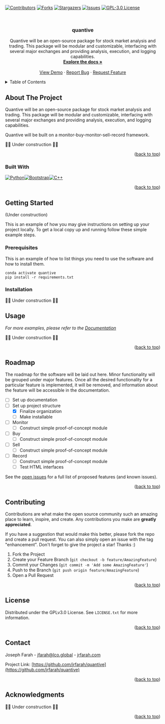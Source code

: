 <!-- Improved compatibility of back to top link: See: https://github.com/othneildrew/Best-README-Template/pull/73 -->
<a name="readme-top"></a>
<!--
*** Thanks for checking out the Best-README-Template. If you have a suggestion
*** that would make this better, please fork the repo and create a pull request
*** or simply open an issue with the tag "enhancement".
*** Don't forget to give the project a star!
*** Thanks again! Now go create something AMAZING! :D
-->



<!-- PROJECT SHIELDS -->
<!--
*** I'm using markdown "reference style" links for readability.
*** Reference links are enclosed in brackets [ ] instead of parentheses ( ).
*** See the bottom of this document for the declaration of the reference variables
*** for contributors-url, forks-url, etc. This is an optional, concise syntax you may use.
*** https://www.markdownguide.org/basic-syntax/#reference-style-links
-->
[![Contributors][contributors-shield]][contributors-url]
[![Forks][forks-shield]][forks-url]
[![Stargazers][stars-shield]][stars-url]
[![Issues][issues-shield]][issues-url]
[![GPL-3.0 License][license-shield]][license-url]
<!-- [![LinkedIn][linkedin-shield]][linkedin-url] -->



<!-- PROJECT LOGO -->
<br/>
<!-- <div align="center">
  <a href="https://github.com/jrfarah/quantive">
    <img src="images/logo.png" alt="Logo" width="80" height="80">
  </a> -->

<h3 align="center">quantive</h3>

  <p align="center">
    Quantive will be an open-source package for stock market analysis and trading. This package will be modular and customizable, interfacing with several major exchanges and providing analysis, execution, and logging capabilities.
    <br />
    <a href="https://github.com/jrfarah/quantive"><strong>Explore the docs »</strong></a>
    <br />
    <br />
    <a href="https://github.com/jrfarah/quantive">View Demo</a>
    ·
    <a href="https://github.com/jrfarah/quantive/issues">Report Bug</a>
    ·
    <a href="https://github.com/jrfarah/quantive/issues">Request Feature</a>
  </p>
</div>



<!-- TABLE OF CONTENTS -->
<details>
  <summary>Table of Contents</summary>
  <ol>
    <li>
      <a href="#about-the-project">About The Project</a>
      <ul>
        <li><a href="#built-with">Built With</a></li>
      </ul>
    </li>
    <li>
      <a href="#getting-started">Getting Started</a>
      <ul>
        <li><a href="#prerequisites">Prerequisites</a></li>
        <li><a href="#installation">Installation</a></li>
      </ul>
    </li>
    <li><a href="#usage">Usage</a></li>
    <li><a href="#roadmap">Roadmap</a></li>
    <li><a href="#contributing">Contributing</a></li>
    <li><a href="#license">License</a></li>
    <li><a href="#contact">Contact</a></li>
    <li><a href="#acknowledgments">Acknowledgments</a></li>
  </ol>
</details>



<!-- ABOUT THE PROJECT -->
## About The Project

<!-- [![Product Name Screen Shot][product-screenshot]](https://example.com) -->

Quantive will be an open-source package for stock market analysis and trading. This package will be modular and customizable, interfacing with several major exchanges and providing analysis, execution, and logging capabilities. 

Quantive will be built on a monitor-buy-monitor-sell-record framework.

🚧🚧 Under construction 🚧🚧

<p align="right">(<a href="#readme-top">back to top</a>)</p>



### Built With

[![Python][python.org]][python-url][![Bootstrap][Bootstrap.com]][Bootstrap-url][![C++][c++.org]][c++url]


<p align="right">(<a href="#readme-top">back to top</a>)</p>



<!-- GETTING STARTED -->
## Getting Started

(Under construction)

This is an example of how you may give instructions on setting up your project locally.
To get a local copy up and running follow these simple example steps.

### Prerequisites

This is an example of how to list things you need to use the software and how to install them.
  ```
  conda activate quantive
  pip install -r requirements.txt
  ```

### Installation

🚧🚧 Under construction 🚧🚧

<!-- 1. Get a free API Key at [https://example.com](https://example.com)
2. Clone the repo
   ```sh
   git clone https://github.com/jrfarah/quantive.git
   ```
3. Install NPM packages
   ```sh
   npm install
   ```
4. Enter your API in `config.js`
   ```js
   const API_KEY = 'ENTER YOUR API';
   ```

<p align="right">(<a href="#readme-top">back to top</a>)</p>
 -->


<!-- USAGE EXAMPLES -->
## Usage

_For more examples, please refer to the [Documentation](https://example.com)_

🚧🚧 Under construction 🚧🚧

<p align="right">(<a href="#readme-top">back to top</a>)</p>



<!-- ROADMAP -->
## Roadmap

The roadmap for the software will be laid out here. Minor functionality will be grouped under major features. Once all the desired functionality for a particular feature is implemented, it will be removed, and information about the feature will be accessible in the documentation.

- [ ] Set up documentation
- [ ] Set up project structure
    - [x] Finalize organization
    - [ ] Make installable
- [ ] Monitor
    - [ ] Construct simple proof-of-concept module
- [ ] Buy
    - [ ] Construct simple proof-of-concept module
- [ ] Sell
    - [ ] Construct simple proof-of-concept module
- [ ] Record
    - [ ] Construct simple proof-of-concept module
    - [ ] Test HTML interfaces

See the [open issues](https://github.com/jrfarah/quantive/issues) for a full list of proposed features (and known issues).

<p align="right">(<a href="#readme-top">back to top</a>)</p>



<!-- CONTRIBUTING -->
## Contributing

Contributions are what make the open source community such an amazing place to learn, inspire, and create. Any contributions you make are **greatly appreciated**.

If you have a suggestion that would make this better, please fork the repo and create a pull request. You can also simply open an issue with the tag "enhancement".
Don't forget to give the project a star! Thanks :)

1. Fork the Project
2. Create your Feature Branch (`git checkout -b feature/AmazingFeature`)
3. Commit your Changes (`git commit -m 'Add some AmazingFeature'`)
4. Push to the Branch (`git push origin feature/AmazingFeature`)
5. Open a Pull Request

<p align="right">(<a href="#readme-top">back to top</a>)</p>



<!-- LICENSE -->
## License

Distributed under the GPLv3.0 License. See `LICENSE.txt` for more information.

<p align="right">(<a href="#readme-top">back to top</a>)</p>



<!-- CONTACT -->
## Contact

Joseph Farah - [jfarah@lco.global](mailto:jfarah@lco.global) - [jrfarah.com](http://jrfarah.com)

Project Link: [https://github.com/jrfarah/quantive](https://github.com/jrfarah/quantive)

<p align="right">(<a href="#readme-top">back to top</a>)</p>



<!-- ACKNOWLEDGMENTS -->
## Acknowledgments

🚧🚧 Under construction 🚧🚧


<p align="right">(<a href="#readme-top">back to top</a>)</p>



<!-- MARKDOWN LINKS & IMAGES -->
<!-- https://www.markdownguide.org/basic-syntax/#reference-style-links -->
[contributors-shield]: https://img.shields.io/github/contributors/jrfarah/quantive.svg?style=for-the-badge
[contributors-url]: https://github.com/jrfarah/quantive/graphs/contributors
[forks-shield]: https://img.shields.io/github/forks/jrfarah/quantive.svg?style=for-the-badge
[forks-url]: https://github.com/jrfarah/quantive/network/members
[stars-shield]: https://img.shields.io/github/stars/jrfarah/quantive.svg?style=for-the-badge
[stars-url]: https://github.com/jrfarah/quantive/stargazers
[issues-shield]: https://img.shields.io/github/issues/jrfarah/quantive.svg?style=for-the-badge
[issues-url]: https://github.com/jrfarah/quantive/issues
[license-shield]: https://img.shields.io/github/license/jrfarah/quantive.svg?style=for-the-badge
[license-url]: https://github.com/jrfarah/quantive/blob/master/LICENSE.txt
[linkedin-shield]: https://img.shields.io/badge/-LinkedIn-black.svg?style=for-the-badge&logo=linkedin&colorB=555
[linkedin-url]: https://linkedin.com/in/linkedin_username
[product-screenshot]: images/screenshot.png
[Next.js]: https://img.shields.io/badge/next.js-000000?style=for-the-badge&logo=nextdotjs&logoColor=white
[Next-url]: https://nextjs.org/
[React.js]: https://img.shields.io/badge/React-20232A?style=for-the-badge&logo=react&logoColor=61DAFB
[React-url]: https://reactjs.org/
[Vue.js]: https://img.shields.io/badge/Vue.js-35495E?style=for-the-badge&logo=vuedotjs&logoColor=4FC08D
[Vue-url]: https://vuejs.org/
[Angular.io]: https://img.shields.io/badge/Angular-DD0031?style=for-the-badge&logo=angular&logoColor=white
[Angular-url]: https://angular.io/
[Svelte.dev]: https://img.shields.io/badge/Svelte-4A4A55?style=for-the-badge&logo=svelte&logoColor=FF3E00
[Svelte-url]: https://svelte.dev/
[Laravel.com]: https://img.shields.io/badge/Laravel-FF2D20?style=for-the-badge&logo=laravel&logoColor=white
[Laravel-url]: https://laravel.com
[Bootstrap.com]: https://img.shields.io/badge/Bootstrap-563D7C?style=for-the-badge&logo=bootstrap&logoColor=white
[Bootstrap-url]: https://getbootstrap.com
[JQuery.com]: https://img.shields.io/badge/jQuery-0769AD?style=for-the-badge&logo=jquery&logoColor=white
[JQuery-url]: https://jquery.com 
[python.org]: https://img.shields.io/badge/python-20232A?style=for-the-badge&logo=python&logoColor=white
[python-url]: https://www.python.org/
[c++.org]: https://img.shields.io/badge/c++-0769AD?style=for-the-badge&logo=c++&logoColor=white
[c++url]: https://cplusplus.com/